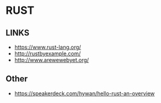 RUST
====

LINKS
-----

* https://www.rust-lang.org/
* http://rustbyexample.com/
* http://www.arewewebyet.org/

Other
-------

* https://speakerdeck.com/hywan/hello-rust-an-overview

